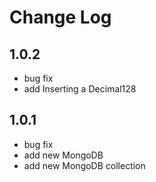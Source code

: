 # Change Log
## 1.0.2
* bug fix
* add Inserting a Decimal128
## 1.0.1
* bug fix
* add new MongoDB
* add new MongoDB collection